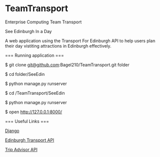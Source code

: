 # TeamTransport
Enterprise Computing Team Transport 

See Edinburgh In a Day

A web application using the Transport For Edinburgh API to help users plan their day vistiting attractions in Edinburgh effectively.

=== Running application === 

$ git clone git@github.com:Bagel210/TeamTransport.git folder

$ cd folder/SeeEdin

$ python manage.py runserver

$ cd /TeamTransport/SeeEdin

$ python manage.py runserver

$ open http://127.0.0.1:8000/

=== Useful Links ===

[Django](https://www.djangoproject.com)

[Edinburgh Transport API](http://tfe-opendata.readme.io/v1.0/docs/)

[Trip Advisor API](https://developer-tripadvisor.com/content-api/description/)